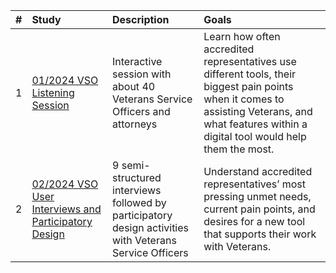 |   **#**    |       **Study** |      **Description**           |   **Goals**        |
| :--- | :--------------------------------------------------------------------------------------------------------------------- | :------------- | :------- |
|   1   | [01/2024 VSO Listening Session](https://github.com/department-of-veterans-affairs/va.gov-team/blob/master/products/accredited-representative-facing/research/01-23-24-listening-session.md) |      Interactive session with about 40 Veterans Service Officers and attorneys    |   Learn how often accredited representatives use different tools, their biggest pain points when it comes to assisting Veterans, and what features within a digital tool would help them the most. |
|   2   | [02/2024 VSO User Interviews and Participatory Design](https://github.com/department-of-veterans-affairs/va.gov-team/blob/master/products/accredited-representative-facing/research/02-2024-user-interviews.md)                                                                    |      9 semi-structured interviews followed by participatory design activities with Veterans Service Officers    |   Understand accredited representatives’ most pressing unmet needs, current pain points, and desires for a new tool that supports their work with Veterans.  |
